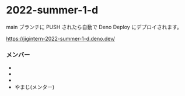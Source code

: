 # 2022-summer-1-d

main ブランチに PUSH されたら自動で Deno Deploy にデプロイされます。

https://jigintern-2022-summer-1-d.deno.dev/

### メンバー
- 
- 
- 
- やまじ(メンター)

